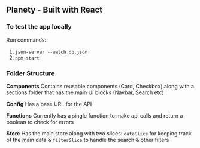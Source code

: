 ## Planety - Built with React

### To test the app locally

Run commands: 

1. `json-server --watch db.json` 
2. `npm start`

### Folder Structure

**Components** 
            Contains reusable components (Card, Checkbox) along with a sections folder that has the main UI blocks (Navbar, Search etc)

**Config** 
            Has a base URL for the API

**Functions** 
            Currently has a single function to make api calls and return a boolean to check for errors

**Store** 
            Has the main store along with two slices: `dataSlice` for keeping track of the main data & `filterSlice` to handle the search & other filters


